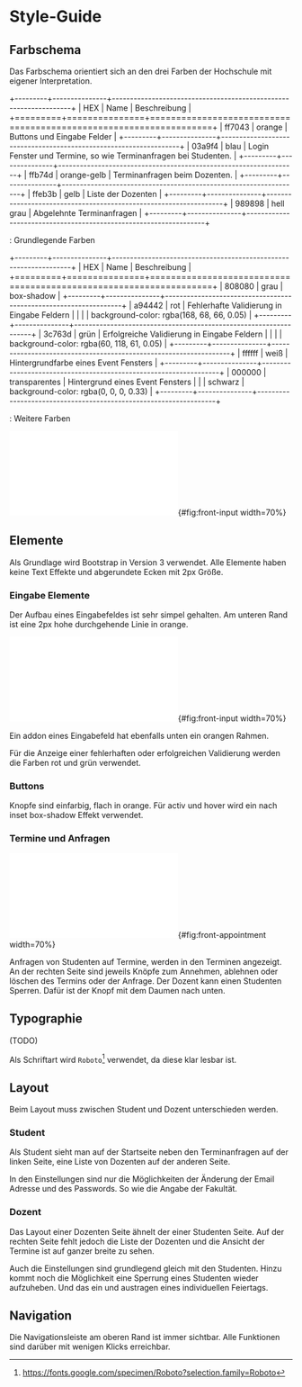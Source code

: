 # Style-Guide

## Farbschema

Das Farbschema orientiert sich an den drei Farben der Hochschule mit eigener Interpretation.

+---------+---------------+------------------------------------------------------------------+
| HEX     | Name          | Beschreibung                                                     |
+=========+===============+==================================================================+
| ff7043  | orange        | Buttons und Eingabe Felder                                       |
+---------+---------------+------------------------------------------------------------------+
| 03a9f4  | blau          | Login Fenster und Termine, so wie Terminanfragen bei Studenten.  |
+---------+---------------+------------------------------------------------------------------+
| ffb74d  | orange-gelb   | Terminanfragen beim Dozenten.                                    |
+---------+---------------+------------------------------------------------------------------+
| ffeb3b  | gelb          | Liste der Dozenten                                               |
+---------+---------------+------------------------------------------------------------------+
| 989898  | hell grau     | Abgelehnte Terminanfragen                                        |
+---------+---------------+------------------------------------------------------------------+

: Grundlegende Farben

+---------+---------------+------------------------------------------------------------------+
| HEX     | Name          | Beschreibung                                                     |
+=========+===============+==================================================================+
| 808080  | grau          | box-shadow                                                       |
+---------+---------------+------------------------------------------------------------------+
| a94442  | rot           | Fehlerhafte Validierung in Eingabe Feldern                       |
|         |               | background-color: rgba(168, 68, 66, 0.05)                        |
+---------+---------------+------------------------------------------------------------------+
| 3c763d  | grün          | Erfolgreiche Validierung in Eingabe Feldern                      |
|         |               | background-color: rgba(60, 118, 61, 0.05)                        |
+---------+---------------+------------------------------------------------------------------+
| ffffff  | weiß          | Hintergrundfarbe eines Event Fensters                            |
+---------+---------------+------------------------------------------------------------------+
| 000000  | transparentes | Hintergrund eines Event Fensters                                 |
|         | schwarz       | background-color: rgba(0, 0, 0, 0.33)                            |
+---------+---------------+------------------------------------------------------------------+

: Weitere Farben

![Oben: Grundlegende Farben. Unten: Weitere Farben](../images/colors.pdf){#fig:front-input width=70%}

## Elemente

Als Grundlage wird Bootstrap in Version 3 verwendet. Alle Elemente haben keine
Text Effekte und abgerundete Ecken mit 2px Größe.

### Eingabe Elemente

Der Aufbau eines Eingabefeldes ist sehr simpel gehalten. Am unteren Rand ist
eine 2px hohe durchgehende Linie in orange. 

![Eingabefeld mit addon in Standard und mit fehlerhafter und erfolgreicher
Validierung](../images/input.pdf){#fig:front-input width=70%}

Ein addon eines Eingabefeld hat ebenfalls unten ein orangen Rahmen.

Für die Anzeige einer fehlerhaften oder erfolgreichen Validierung werden die
Farben rot und grün verwendet.

### Buttons

Knopfe sind einfarbig, flach in orange. Für activ und hover wird ein nach inset
box-shadow Effekt verwendet. 

### Termine und Anfragen

![Oben: Terminanfrage in Sicht eines Studenten. Unten Termin mit und ohne
Anfrage in sicht eines
Dozenten](../images/appointment.pdf){#fig:front-appointment width=70%}

Anfragen von Studenten auf Termine, werden in den Terminen angezeigt. An der
rechten Seite sind jeweils Knöpfe zum Annehmen, ablehnen oder löschen des
Termins oder der Anfrage. Der Dozent kann einen Studenten Sperren. Dafür ist der
Knopf mit dem Daumen nach unten.

## Typographie

(TODO)

Als Schriftart wird `Roboto`[^ROBOTO] verwendet, da diese klar lesbar ist.

[^ROBOTO]: <https://fonts.google.com/specimen/Roboto?selection.family=Roboto>

## Layout

Beim Layout muss zwischen Student und Dozent unterschieden werden.

### Student

Als Student sieht man auf der Startseite neben den Terminanfragen auf der linken
Seite, eine Liste von Dozenten auf der anderen Seite.

In den Einstellungen sind nur die Möglichkeiten der Änderung der Email Adresse
und des Passwords.
So wie die Angabe der Fakultät.

### Dozent

Das Layout einer Dozenten Seite ähnelt der einer Studenten Seite. 
Auf der rechten Seite fehlt jedoch die Liste der Dozenten und die Ansicht der
Termine ist auf ganzer breite zu sehen.

Auch die Einstellungen sind grundlegend gleich mit den Studenten. 
Hinzu kommt noch die Möglichkeit eine Sperrung eines Studenten wieder
aufzuheben. Und das ein und austragen eines individuellen Feiertags.


## Navigation

Die Navigationsleiste am oberen Rand ist immer sichtbar. Alle Funktionen sind
darüber mit wenigen Klicks erreichbar.
